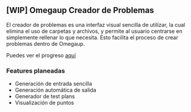 ## \[WIP] Omegaup Creador de Problemas

El creador de problemas es una interfaz visual sencilla de utilizar, la cual elimina el uso de carpetas y archivos, y
permite al usuario centrarse en simplemente rellenar lo que necesita. Esto facilita el proceso de crear problemas dentro
de Omegaup.

Puedes ver el progreso [aquí](https://mau-md.github.io/Omegaup-CDP/)

### Features planeadas

<ul>
<li>
    Generación de entrada sencilla
</li>
<li>
    Generación automática de salida
</li>
<li>
    Generador de test plans
</li>
<li>
  Visualización de puntos
</li>
</ul>
